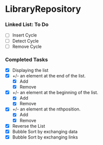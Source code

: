 # LibraryRepository

### Linked List: To Do
* [ ] Insert Cycle
* [ ] Detect Cycle
* [ ] Remove Cycle

### Completed Tasks
* [x] Displaying the list
* [x] +/- an element at the end of the list.
    * [x] Add 
    * [x] Remove
* [x] +/- an element at the beginning of the list.
    * [x] Add
    * [x] Remove
* [x] +/- an element at the n​th ​position.
    * [x] Add 
    * [x] Remove
* [x] Reverse the List
* [x] Bubble Sort by exchanging data
* [x] Bubble Sort by exchanging links